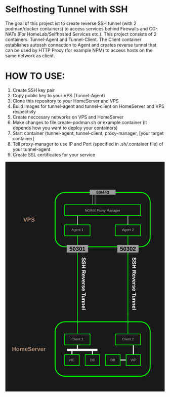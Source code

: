 # Selfhosting Tunnel with SSH

The goal of this project ist to create reverse SSH tunnel (with 2 podman/docker containers) to access services behind Firewalls and CG-NATs (For HomeLab/Selfhosted Services etc.). This project consists of 2 containers: Tunnel-Agent and Tunnel-Client. The Client container establishes autossh connection to Agent and creates reverse tunnel that can be used by HTTP Proxy (for example NPM) to access hosts on the same network as client.

# HOW TO USE:
1. Create SSH key pair
2. Copy public key to your VPS (Tunnel-Agent)
3. Clone this repository to your HomeServer and VPS
4. Build images for tunnel-agent and tunnel-client on HomeServer and VPS respectivly
5. Create neccesary networks on VPS and HomeServer
6. Make changes to file create-podman.sh or example.container (it depends how you want to deploy your containers)
7. Start container (tunnel-agent, tunnel-client, proxy-manager, [your target container]
8. Tell proxy-manager to use IP and Port (specified in .sh/.container file) of your tunnel-agent
9. Create SSL certificates for your service

![Example with 2 tunnels and 2 possibilities for HomeLab Networking](https://github.com/ilija-culap14/selfhosting-tunnel/blob/f4981b5c9f0f15358fb34744a3b3816b85d5ce96/examples/vps_homeserver.png)
